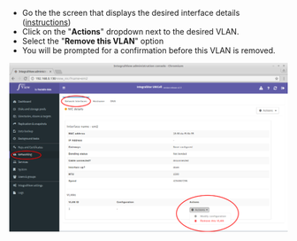 
- Go the the screen that displays the desired interface details ([instructions](view_interface.md))
- Click on the "**Actions**" dropdown next to the desired VLAN.
- Select the "**Remove this VLAN**" option 
- You will be prompted for a confirmation before this VLAN is removed. 

![VLAN options](../img/vlan_config_delete.png)

